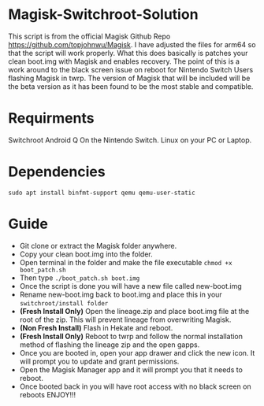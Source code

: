 # Magisk-Switchroot-Solution 

This script is from the official Magisk Github Repo https://github.com/topjohnwu/Magisk.  I have adjusted the files for arm64 so that the script will work properly. What this does basically is patches your clean boot.img with Magisk and enables recovery.  The point of this is a work around to the black screen issue on reboot for Nintendo Switch Users flashing Magisk in twrp. The version of Magisk that will be included will be the beta version as it has been found to be the most stable and compatible.

# Requirments

Switchroot Android Q On the Nintendo Switch. Linux on your PC or Laptop.

# Dependencies 

```sudo apt install binfmt-support qemu qemu-user-static```

# Guide

- Git clone or extract the Magisk folder anywhere.
- Copy your clean boot.img into the folder.
- Open terminal in the folder and make the file executable ```chmod +x boot_patch.sh``` 
- Then type ```./boot_patch.sh boot.img```
- Once the script is done you will have a new file called new-boot.img
- Rename new-boot.img back to boot.img and place this in your `switchroot/install folder`
- **(Fresh Install Only)** Open the lineage.zip and place boot.img file at the root of the zip.  This will prevent lineage from overwriting Magisk.
- **(Non Fresh Install)**  Flash in Hekate and reboot. 
- **(Fresh Install Only)** Reboot to twrp and follow the normal installation method of flashing the lineage zip and the open gapps.
- Once you are booted in, open your app drawer and click the new icon.  It will prompt you to update and grant permissions.
- Open the Magisk Manager app and it will prompt you that it needs to reboot.
- Once booted back in you will have root access with no black screen on reboots ENJOY!!!
